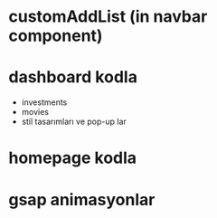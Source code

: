 # customAddList (in navbar component)
 
# dashboard kodla
- investments
- movies 
- stil tasarımları ve pop-up lar

# homepage kodla
# gsap animasyonlar
